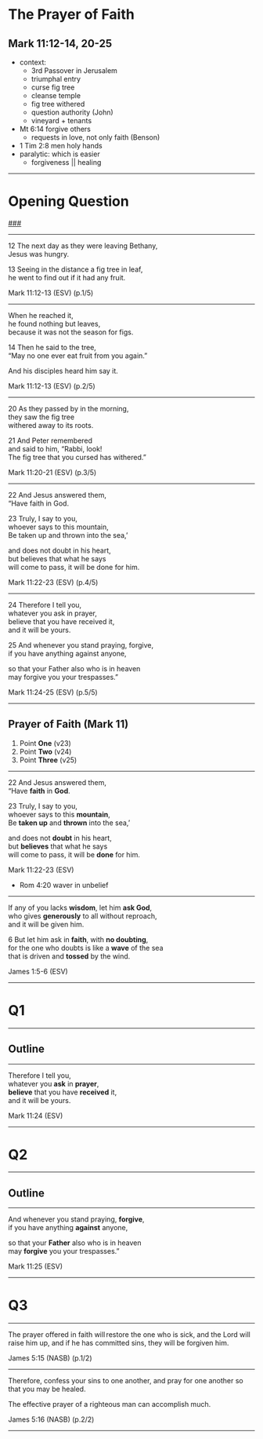 <!-- .slide: data-background-image="https://sermons.seanho.com/img/bg/bigbirdz-prayer.jpg" -->
# The Prayer of Faith
## Mark 11:12-14, 20-25

>>>
+ context:
  + 3rd Passover in Jerusalem
  + triumphal entry
  + curse fig tree
  + cleanse temple
  + fig tree withered
  + question authority (John)
  + vineyard + tenants
+ Mt 6:14 forgive others
  + requests in love, not only faith (Benson)
+ 1 Tim 2:8 men holy hands
+ paralytic: which is easier
  + forgiveness || healing

---
<!-- .slide: data-background="white" -->
# Opening **Question**

[###](#/outline)
<!-- .element: style="color:rgba(0,0,0,0.2)" -->

---
<span class="ref">12</span>
The next day as they were leaving Bethany, <br/>
Jesus was hungry.

<span class="ref">13</span>
Seeing in the distance a fig tree in leaf, <br/>
he went to find out if it had any fruit.

<div class="ref">
Mark 11:12-13 (ESV) (p.1/5)
</div>

---
When he reached it,  <br/>
he found nothing but leaves, <br/>
because it was not the season for figs.

<span class="ref">14</span>
Then he said to the tree,  <br/>
“May no one ever eat fruit from you again.”

And his disciples heard him say it.

<div class="ref">
Mark 11:12-13 (ESV) (p.2/5)
</div>

---
<span class="ref">20</span>
As they passed by in the morning, <br/>
they saw the fig tree <br/>
withered away to its roots.

<span class="ref">21</span>
And Peter remembered <br/>
and said to him, “Rabbi, look! <br/>
The fig tree that you cursed has withered.”

<div class="ref">
Mark 11:20-21 (ESV) (p.3/5)
</div>

---
<span class="ref">22</span>
And Jesus answered them, <br/>
“Have faith in God.

<span class="ref">23</span>
Truly, I say to you,  <br/>
whoever says to this mountain,  <br/>
Be taken up and thrown into the sea,’

and does not doubt in his heart,  <br/>
but believes that what he says  <br/>
will come to pass, it will be done for him.

<div class="ref">
Mark 11:22-23 (ESV) (p.4/5)
</div>

---
<span class="ref">24</span>
Therefore I tell you,  <br/>
whatever you ask in prayer,  <br/>
believe that you have received it,  <br/>
and it will be yours.

<span class="ref">25</span>
And whenever you stand praying, forgive,  <br/>
if you have anything against anyone,

so that your Father also who is in heaven  <br/>
may forgive you your trespasses.”

<div class="ref">
Mark 11:24-25 (ESV) (p.5/5)
</div>

---
<!-- .slide: data-background-image="https://sermons.seanho.com/img/bg/bigbirdz-prayer.jpg" id="outline" -->
## Prayer of Faith <span class="ref">(Mark 11)</span>
1. Point **One** <span class="ref">(v23)</span>
2. Point **Two** <span class="ref">(v24)</span>
3. Point **Three** <span class="ref">(v25)</span>

---
<span class="ref">22</span>
And Jesus answered them, <br/>
“Have **faith** in **God**.

<span class="ref">23</span>
Truly, I say to you,  <br/>
whoever says to this **mountain**,  <br/>
Be **taken up** and **thrown** into the sea,’

and does not **doubt** in his heart,  <br/>
but **believes** that what he says  <br/>
will come to pass, it will be **done** for him.

<div class="ref">
Mark 11:22-23 (ESV)
</div>

>>>
+ Rom 4:20 waver in unbelief

---
If any of you lacks **wisdom**, let him **ask God**, <br/>
who gives **generously** to all without reproach, <br/>
and it will be given him.

<span class="ref">6</span>
But let him ask in **faith**, with **no doubting**, <br/>
for the one who doubts is like a **wave** of the sea <br/>
that is driven and **tossed** by the wind.

<div class="ref">
James 1:5-6 (ESV)
</div>

---
<!-- .slide: data-background="white" -->
# Q1

---
<!-- .slide: data-background-image="https://sermons.seanho.com/img/bg/bigbirdz-prayer.jpg" -->
## Outline

---
Therefore I tell you,  <br/>
whatever you **ask** in **prayer**,  <br/>
**believe** that you have **received** it,  <br/>
and it will be yours.

<div class="ref">
Mark 11:24 (ESV)
</div>

---
<!-- .slide: data-background="white" -->
# Q2

---
<!-- .slide: data-background-image="https://sermons.seanho.com/img/bg/bigbirdz-prayer.jpg" -->
## Outline

---
And whenever you stand praying, **forgive**,  <br/>
if you have anything **against** anyone,

so that your **Father** also who is in heaven  <br/>
may **forgive** you your trespasses.”

<div class="ref">
Mark 11:25 (ESV)
</div>

---
<!-- .slide: data-background="white" -->
# Q3

---
<!-- .slide: data-background-image="https://sermons.seanho.com/img/bg/bigbirdz-prayer.jpg" -->
The prayer offered in faith
will restore the one who is sick,
and the Lord will raise him up,
and if he has committed sins,
they will be forgiven him.

<div class="ref">
James 5:15 (NASB) (p.1/2)
</div>

---
<!-- .slide: data-background-image="https://sermons.seanho.com/img/bg/bigbirdz-prayer.jpg" -->
Therefore, confess your sins to one another,
and pray for one another
so that you may be healed.

The effective prayer of a righteous man
can accomplish much.

<div class="ref">
James 5:16 (NASB) (p.2/2)
</div>

---
<!-- .slide: data-background-image="https://sermons.seanho.com/img/bg/bigbirdz-prayer.jpg" class="empty" -->
